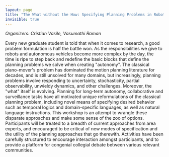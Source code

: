 ```yaml
---
layout: page
title: "The What without the How: Specifying Planning Problems in Robotics"
invisible: true
---
```

<p><i>Organizers: Cristian Vasile, Vasumathi Raman</i></p>
<p>
Every new graduate student is told that when it comes to research, a good
problem formulation is half the battle won. As the responsibilities we give to
robots and autonomous vehicles become more complex by the day, the time is ripe
to step back and redefine the basic blocks that define the planning problems we
solve when creating "autonomy".  The classical piano-mover's problem has
dominated the motion planning literature for decades, and is still unsolved for
many domains, but increasingly, planning problems involve responding to
uncertainty, stochasticity, partial observability, unwieldy dynamics, and other
challenges. Moreover, the "what" itself is evolving. Planning for long-term
autonomy, collaborative and surveillance tasks have all motivated unique
reformulations of the classical planning problem, including novel means of
specifying desired behavior such as temporal logics and domain-specific
languages, as well as natural language instructions. This workshop is an
attempt to wrangle these disparate approaches and make some sense of the zoo of
options.  Participants will be treated to a breadth of current approaches from
area experts, and encouraged to be critical of new modes of specification and
the utility of the planning approaches that go therewith. Activities have been
carefully structured to encourage interaction amongst participants, and to
provide a platform for congenial collegial debate between various relevant
communities.
</p>

